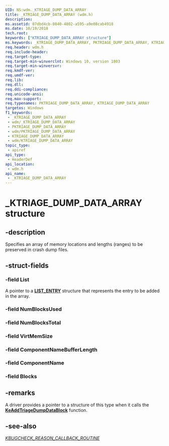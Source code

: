 ```yaml
---
UID: NS:wdm._KTRIAGE_DUMP_DATA_ARRAY
title: _KTRIAGE_DUMP_DATA_ARRAY (wdm.h)
description: 
ms.assetid: 07dbd4cb-0840-4802-a595-a9e08cab4918
ms.date: 10/19/2018
tech.root: 
keywords: ["KTRIAGE_DUMP_DATA_ARRAY structure"]
ms.keywords: _KTRIAGE_DUMP_DATA_ARRAY, PKTRIAGE_DUMP_DATA_ARRAY, KTRIAGE_DUMP_DATA_ARRAY,
req.header: wdm.h
req.include-header: 
req.target-type: 
req.target-min-winverclnt: Windows 10, version 1803
req.target-min-winversvr: 
req.kmdf-ver: 
req.umdf-ver: 
req.lib: 
req.dll: 
req.ddi-compliance: 
req.unicode-ansi: 
req.max-support: 
req.typenames: PKTRIAGE_DUMP_DATA_ARRAY, KTRIAGE_DUMP_DATA_ARRAY
targetos: Windows
f1_keywords:
 - _KTRIAGE_DUMP_DATA_ARRAY
 - wdm/_KTRIAGE_DUMP_DATA_ARRAY
 - PKTRIAGE_DUMP_DATA_ARRAY
 - wdm/PKTRIAGE_DUMP_DATA_ARRAY
 - KTRIAGE_DUMP_DATA_ARRAY
 - wdm/KTRIAGE_DUMP_DATA_ARRAY
topic_type:
 - apiref
api_type:
 - HeaderDef
api_location:
 - wdm.h
api_name:
 - _KTRIAGE_DUMP_DATA_ARRAY
---
```


# _KTRIAGE_DUMP_DATA_ARRAY structure


## -description

Specifies an array of memory locations and lengths (ranges) to be preserved in crash dump files.

## -struct-fields

### -field List

A pointer to a [**LIST_ENTRY**](/windows/win32/api/ntdef/ns-ntdef-list_entry) structure that represents the entry to be added in the array.

### -field NumBlocksUsed

### -field NumBlocksTotal

### -field VirtMemSize

### -field ComponentNameBufferLength

### -field ComponentName

### -field Blocks

## -remarks

A driver provides a pointer to a structure of this type when it calls the [**KeAddTriageDumpDataBlock**](./nf-wdm-keaddtriagedumpdatablock.md) function.

## -see-also

[*KBUGCHECK_REASON_CALLBACK_ROUTINE*](./nc-wdm-kbugcheck_reason_callback_routine.md)

